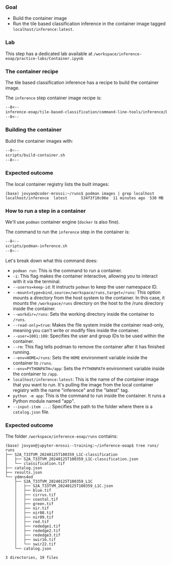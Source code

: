 ### Goal 

* Build the container image
* Run the tile based classification inference in the container image tagged `localhost/inference:latest`.

### Lab

This step has a dedicated lab available at `/workspace/inference-eoap/practice-labs/Container.ipynb`

### The container recipe

The  tile based classification inference has a recipe to build the container image.

The `inference` step container image recipe is:

```dockerfile linenums="1" title="inference/Dockerfile"
--8<--
inference-eoap/tile-based-classification/command-line-tools/inference/Dockerfile
--8<--
```

### Building the container

Build the container images with:

```bash linenums="1" title="terminal"
--8<--
scripts/build-container.sh
--8<--
```

### Expected outcome

The local container registry lists the built images:

```
(base) jovyan@coder-mrossi:~/runs$ podman images | grep localhost
localhost/inference  latest      534f3f10c06e  11 minutes ago  530 MB
```

### How to run a step in a container

We'll use `podman` container engine (`docker` is also fine).

The command to run the `inference` step in the container is:

```bash linenums="1"
--8<--
scripts/podman-inference.sh
--8<--
```

Let's break down what this command does:

* `podman run`: This is the command to run a container.
* `-i`: This flag makes the container interactive, allowing you to interact with it via the terminal.
* `--userns=keep-id`: It instructs `podman` to keep the user namespace ID.
* `--mount=type=bind,source=/workspace/runs,target=/runs`: This option mounts a directory from the host system to the container. In this case, it mounts the `/workspace/runs` directory on the host to the /runs directory inside the container.
* `--workdir=/runs`: Sets the working directory inside the container to `/runs`.
* `--read-only=true`: Makes the file system inside the container read-only, meaning you can't write or modify files inside the container.
* `--user=1001:100`: Specifies the user and group IDs to be used within the container.
* `--rm`: This flag tells podman to remove the container after it has finished running.
* `--env=HOME=/runs`: Sets the `HOME` environment variable inside the container to `/runs`.
* `--env=PYTHONPATH=/app`: Sets the `PYTHONPATH` environment variable inside the container to `/app`.
* `localhost/inference:latest`: This is the name of the container image that you want to run. It's pulling the image from the local container registry with the name "inference" and the "latest" tag.
* `python -m app`: This is the command to run inside the container. It runs a Python module named "app".
* `--input-item ...`: Specifies the path to the folder where there is a `catalog.json` file.

### Expected outcome

The folder `/workspace/inference-eoap/runs` contains: 

```
(base) jovyan@jupyter-mrossi--training:~/inference-eoap$ tree runs/
runs
├── S2A_T33TVM_20240125T100359_L1C-classification
│   ├── S2A_T33TVM_20240125T100359_L1C-classification.json
│   └── classification.tif
├── catalog.json
├── results.json
└── ydmns4od
    ├── S2A_T33TVM_20240125T100359_L1C
    │   ├── S2A_T33TVM_20240125T100359_L1C.json
    │   ├── blue.tif
    │   ├── cirrus.tif
    │   ├── coastal.tif
    │   ├── green.tif
    │   ├── nir.tif
    │   ├── nir08.tif
    │   ├── nir09.tif
    │   ├── red.tif
    │   ├── rededge1.tif
    │   ├── rededge2.tif
    │   ├── rededge3.tif
    │   ├── swir16.tif
    │   └── swir22.tif
    └── catalog.json

3 directories, 19 files
```
